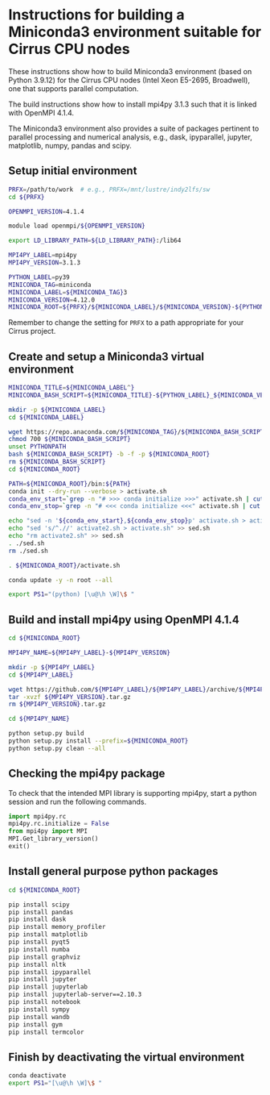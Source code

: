 Instructions for building a Miniconda3 environment  suitable for Cirrus CPU nodes
=================================================================================

These instructions show how to build Miniconda3 environment (based on Python 3.9.12) for the Cirrus CPU nodes
(Intel Xeon E5-2695, Broadwell), one that supports parallel computation.

The build instructions show how to install mpi4py 3.1.3 such that it is linked with OpenMPI 4.1.4.

The Miniconda3 environment also provides a suite of packages pertinent to parallel processing and numerical analysis,
e.g., dask, ipyparallel, jupyter, matplotlib, numpy, pandas and scipy.


Setup initial environment
-------------------------

```bash
PRFX=/path/to/work  # e.g., PRFX=/mnt/lustre/indy2lfs/sw
cd ${PRFX}

OPENMPI_VERSION=4.1.4

module load openmpi/${OPENMPI_VERSION}

export LD_LIBRARY_PATH=${LD_LIBRARY_PATH}:/lib64

MPI4PY_LABEL=mpi4py
MPI4PY_VERSION=3.1.3

PYTHON_LABEL=py39
MINICONDA_TAG=miniconda
MINICONDA_LABEL=${MINICONDA_TAG}3
MINICONDA_VERSION=4.12.0
MINICONDA_ROOT=${PRFX}/${MINICONDA_LABEL}/${MINICONDA_VERSION}-${PYTHON_LABEL}
```

Remember to change the setting for `PRFX` to a path appropriate for your Cirrus project.


Create and setup a Miniconda3 virtual environment
-------------------------------------------------

```bash
MINICONDA_TITLE=${MINICONDA_LABEL^}
MINICONDA_BASH_SCRIPT=${MINICONDA_TITLE}-${PYTHON_LABEL}_${MINICONDA_VERSION}-Linux-x86_64.sh

mkdir -p ${MINICONDA_LABEL}
cd ${MINICONDA_LABEL}

wget https://repo.anaconda.com/${MINICONDA_TAG}/${MINICONDA_BASH_SCRIPT}
chmod 700 ${MINICONDA_BASH_SCRIPT}
unset PYTHONPATH
bash ${MINICONDA_BASH_SCRIPT} -b -f -p ${MINICONDA_ROOT}
rm ${MINICONDA_BASH_SCRIPT}
cd ${MINICONDA_ROOT}

PATH=${MINICONDA_ROOT}/bin:${PATH}
conda init --dry-run --verbose > activate.sh
conda_env_start=`grep -n "# >>> conda initialize >>>" activate.sh | cut -d':' -f 1`
conda_env_stop=`grep -n "# <<< conda initialize <<<" activate.sh | cut -d':' -f 1`

echo "sed -n '${conda_env_start},${conda_env_stop}p' activate.sh > activate2.sh" > sed.sh
echo "sed 's/^.//' activate2.sh > activate.sh" >> sed.sh
echo "rm activate2.sh" >> sed.sh
. ./sed.sh
rm ./sed.sh

. ${MINICONDA_ROOT}/activate.sh

conda update -y -n root --all

export PS1="(python) [\u@\h \W]\$ "
```


Build and install mpi4py using OpenMPI 4.1.4
--------------------------------------------

```bash
cd ${MINICONDA_ROOT}

MPI4PY_NAME=${MPI4PY_LABEL}-${MPI4PY_VERSION}

mkdir -p ${MPI4PY_LABEL}
cd ${MPI4PY_LABEL}

wget https://github.com/${MPI4PY_LABEL}/${MPI4PY_LABEL}/archive/${MPI4PY_VERSION}.tar.gz
tar -xvzf ${MPI4PY_VERSION}.tar.gz
rm ${MPI4PY_VERSION}.tar.gz

cd ${MPI4PY_NAME}

python setup.py build
python setup.py install --prefix=${MINICONDA_ROOT}
python setup.py clean --all
```


Checking the mpi4py package
---------------------------

To check that the intended MPI library is supporting mpi4py, start a python session and run the following commands.

```python
import mpi4py.rc
mpi4py.rc.initialize = False
from mpi4py import MPI
MPI.Get_library_version()
exit()
```


Install general purpose python packages
---------------------------------------

```bash
cd ${MINICONDA_ROOT}

pip install scipy
pip install pandas
pip install dask
pip install memory_profiler
pip install matplotlib
pip install pyqt5
pip install numba
pip install graphviz
pip install nltk
pip install ipyparallel
pip install jupyter
pip install jupyterlab
pip install jupyterlab-server==2.10.3
pip install notebook
pip install sympy
pip install wandb
pip install gym
pip install termcolor
```


Finish by deactivating the virtual environment
----------------------------------------------

```bash
conda deactivate
export PS1="[\u@\h \W]\$ "
```
